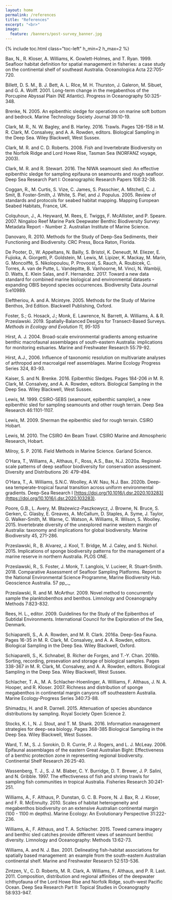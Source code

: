 ```yaml
---
layout: home
permalink: /references
title: "References"
excerpt: "<br>"
image:
  feature: /banners/post-survey_banner.jpg
---
```

{% include toc.html class="toc-left" h_min=2 h_max=2 %}

  Bax, N., R. Kloser, A. Williams, K. Gowlett-Holmes, and T. Ryan. 1999. Seafloor habitat definition for spatial management in fisheries: a case study on the continental shelf of southeast Australia. Oceanologica Acta 22:705-720.


  Billett, D. S. M., B. J. Bett, A. L. RIce, M. H. Thurston, J. Galeron, M. Sibuet, and G. A. Wolff. 2001. Long-term change in the megabenthos of the Porcupine Abyssal Plain (NE Atlantic). Progress in Oceanography 50:325-348.


  Brenke, N. 2005. An epibenthic sledge for operations on marine soft bottom and bedrock. Marine Technology Society Journal 39:10-19.


  Clark, M. R., N. W. Bagley, and B. Harley. 2016. Trawls. Pages 126-158 _in_ M. R. Clark, M. Consalvey, and A. A. Rowden, editors. Biological Sampling in the Deep Sea. Wiley Blackwell, West Sussex.


  Clark, M. R. and C. D. Roberts. 2008. Fish and Invertebrate Biodiversity on the Norfolk Ridge and Lord Howe Rise, Tasman Sea (NORFANZ voyage, 2003).


  Clark, M. R. and R. Stewart. 2016. The NIWA seamount sled: An effective epibenthic sledge for sampling epifauna on seamounts and rough seafloor. Deep Sea Research Part I: Oceanographic Research Papers 108:32-38.


  Coggan, R., M. Curtis, S. Vize, C. James, S. Passchier, A. Mitchell, C. J. Smit, B. Foster-Smith, J. White, S. Piel, and J. Populus. 2005. Review of standards and protocols for seabed habitat mapping. Mapping European Seabed Habitats, France, UK.


  Colquhoun, J., A. Heyward, M. Rees, E. Twiggs, F. McAllister, and P. Speare. 2007. Ningaloo Reef Marine Park Deepwater Benthic Biodiversity Survey: Metadata Report - Number 2. Australian Institute of Marine Science.


  Danovaro, R. 2010. Methods for the Study of Deep-Sea Sediments, their Functioning and Biodiversity. CRC Press, Boca Raton, Florida.


  De Pooter, D., W. Appeltans, N. Bailly, S. Bristol, K. Deneudt, M. Eliezer, E. Fujioka, A. Giorgetti, P. Goldstein, M. Lewis, M. Lipizer, K. Mackay, M. Marin, G. Moncoiffé, S. Nikolopoulou, P. Provoost, S. Rauch, A. Roubicek, C. Torres, A. van de Putte, L. Vandepitte, B. Vanhoorne, M. Vinci, N. Wambiji, D. Watts, E. Klein Salas, and F. Hernandez. 2017. Toward a new data standard for combined marine biological and environmental datasets - expanding OBIS beyond species occurrences. Biodiversity Data Journal 5:e10989.


  Eleftheriou, A. and A. Mcintyre. 2005. Methods for the Study of Marine Benthos, 3rd Edition. Blackwell Publishing, Oxford.


  Foster, S.; G. Hosack, J.; Monk, E. Lawrence, N. Barrett, A. Williams, A. & R. Przeslawski. 2019. Spatially-Balanced Designs for Transect-Based Surveys. _Methods in Ecology and Evolution 11, 95-105_


  Hirst, A. J. 2004. Broad-scale environmental gradients among estuarine benthic macrofaunal assemblages of south-eastern Australia: implications for monitoring estuaries. Marine and Freshwater Research 55:79-92.


  Hirst, A.J., 2006. Influence of taxonomic resolution on multivariate analyses of arthropod and macroalgal reef assemblages. Marine Ecology Progress Series 324, 83-93.


  Kaiser, S. and N. Brenke. 2016. Epibenthic Sledges. Pages 184-206 _in_ M. R. Clark, M. Consalvey, and A. A. Rowden, editors. Biological Sampling in the Deep Sea. Wiley Blackwell, West Sussex.


  Lewis, M. 1999. CSIRO-SEBS (seamount, epibenthic sampler), a new epibenthic sled for sampling seamounts and other rough terrain. Deep Sea Research 46:1101-1107.


  Lewis, M. 2009. Sherman the epibenthic sled for rough terrain. CSIRO Hobart.


  Lewis, M. 2010. The CSIRO 4m Beam Trawl. CSIRO Marine and Atmospheric Research, Hobart.


  Milroy, S. P. 2016. Field Methods in Marine Science. Garland Science.


  O’Hara, T., Williams, A., Althaus, F., Ross, A.S., Bax, N.J. 2020a. Regional‐scale patterns of deep seafloor biodiversity for conservation assessment. Diversity and Distributions 26: 479-494.


  O’Hara, T., A. Williams, S.N.C. Woolley, A.W. Nau, N.J. Bax. 2020b. Deep-sea temperate-tropical faunal transition across uniform environmental gradients. Deep-Sea Research I [https://doi.org/10.1016/j.dsr.2020.103283](https://doi.org/10.1016/j.dsr.2020.103283).


  Poore, G.B., L. Avery, M. Błażewicz-Paszkowycz, J. Browne, N. Bruce, S. Gerken, C. Glasby, E. Greaves, A. McCallum, D. Staples, A. Syme, J. Taylor, G. Walker-Smith, M. Warne, C. Watson, A.  Williams, R. Wilson, S. Woolley. 2015. Invertebrate diversity of the unexplored marine western margin of Australia: taxonomy and implications for global biodiversity. Marine Biodiversity 45, 271-286.


  Przeslawski, R., B. Alvarez, J. Kool, T. Bridge, M. J. Caley, and S. Nichol. 2015. Implications of sponge biodiversity patterns for the management of a marine reserve in northern Australia. PLOS ONE.


  Przeslawski, R., S. Foster, J. Monk, T. Langlois, V. Lucieer, R. Stuart-Smith. 2018. Comparative Assessment of Seafloor Sampling Platforms. Report to the National Environmental Science Programme, Marine Biodiversity Hub. Geoscience Australia.  57 pp_._


  Przeslawski, R. and M. McArthur. 2009. Novel method to concurrently sample the planktobenthos and benthos. Limnology and Oceanography Methods 7:823-832.


  Rees, H. L., editor. 2009. Guidelines for the Study of the Epibenthos of Subtidal Environments. International Council for the Exploration of the Sea, Denmark.


  Schiaparelli, S., A. A. Rowden, and M. R. Clark. 2016a. Deep-Sea Fauna. Pages 16-35 _in_ M. R. Clark, M. Consalvey, and A. A. Rowden, editors. Biological Sampling in the Deep Sea. Wiley Blackwell, Oxford.


  Schiaparelli, S., K. Schnabel, B. Richer de Forges, and T.-Y. Chan. 2016b. Sorting, recording, presevation and storage of biological samples. Pages 338-367 _in_ M. R. Clark, M. Consalvey, and A. A. Rowden, editors. Biological Sampling in the Deep Sea. Wiley Blackwell, West Sussex.


  Schlacher, T. A., M. A. Schlacher-Hoenlinger, A. Williams, F. Althaus, J. N. A. Hooper, and R. Kloser. 2007. Richness and distribution of sponge megabenthos in continental margin canyons off southeastern Australia. Marine Ecology-Progress Series 340:73-88.


  Shimadzu, H. and R. Darnell. 2015. Attenuation of species abundance distributions by sampling. Royal Society Open Science 2.


  Stocks, K. I., N. J. Stout, and T. M. Shank. 2016. Information management strategies for deep-sea biology. Pages 368-385  Biological Sampling in the Deep Sea. Wiley Blackwell, West Sussex.


  Ward, T. M., S. J. Sorokin, D. R. Currie, P. J. Rogers, and L. J. McLeay. 2006. Epifaunal assemblages of the eastern Great Australian Bight: Effectiveness of a benthic protection zone in representing regional biodiversity. Continental Shelf Research 26:25-40.


  Wassenberg, T. J., S. J. M. Blaber, C. Y. Burridge, D. T. Brewer, J. P. Salini, and N. Gribble. 1997. The effectiveness of fish and shrimp trawls for sampling fish communities in tropical Australia. Fisheries Research 30:241-251.


  Williams, A., F. Althaus, P. Dunstan, G. C. B. Poore, N. J. Bax, R. J. Kloser, and F. R. McEnnulty. 2010. Scales of habitat heterogeneity and megabenthos biodiversity on an extensive Australian continental margin (100 - 1100 m depths). Marine Ecology: An Evolutionary Perspective 31:222-236.


  Williams, A., F. Althaus, and T. A. Schlacher. 2015. Towed camera imagery and benthic sled catches provide different views of seamount benthic diversity. Limnology and Oceanography: Methods 13:62-73.


  Williams, A. and N. J. Bax. 2001. Delineating fish-habitat associations for spatially based management: an example from the south-eastern Australian continental shelf. Marine and Freshwater Research 52:513-536.


  Zintzen, V., C. D. Roberts, M. R. Clark, A. Williams, F. Althaus, and P. R. Last. 2011. Composition, distribution and regional affinities of the deepwater ichthyofauna of the Lord Howe Rise and Norfolk Ridge, south-west Pacific Ocean. Deep Sea Research Part II: Topical Studies in Oceanography 58:933-947.
